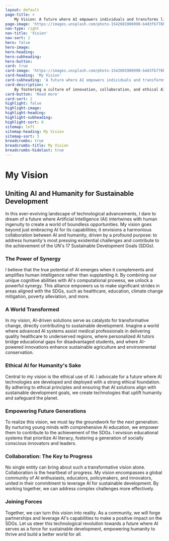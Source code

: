 ```yaml
---
layout: default
page-title: >
    My Vision: A future where AI empowers individuals and transforms lives
page-image: 'https://images.unsplash.com/photo-1542601906990-b4d3fb778b09?ixlib=rb-4.0.3&ixid=M3wxMjA3fDB8MHxwaG90by1wYWdlfHx8fGVufDB8fHx8fA%3D%3D&auto=format&fit=crop&w=2513&q=80'
nav-type: right
nav-title: 'Vision'
nav-sort: 2
hero: false
hero-image: 
hero-heading: 
hero-subheading: 
hero-button: 
card: true
card-image: 'https://images.unsplash.com/photo-1542601906990-b4d3fb778b09?ixlib=rb-4.0.3&ixid=M3wxMjA3fDB8MHxwaG90by1wYWdlfHx8fGVufDB8fHx8fA%3D%3D&auto=format&fit=crop&w=2513&q=80'
card-heading: 'My Vision'
card-subheading: 'A future where AI empowers individuals and transforms lives'
card-description: >
    By fostering a culture of innovation, collaboration, and ethical AI use, my vision is to equip the world with AI tools that drive sustainable development and create a positive impact on a global scale and unlock the full potential to address humanity's most pressing challenges.
card-button: 'Read more'
card-sort: 2
highlight: false
highlight-image: 
highlight-heading: 
highlight-subheading: 
highlight-sort: 0
sitemap: left
sitemap-heading: My Vision
sitemap-sort: 3
breadcrumbs: true
breadcrumbs-title: My Vision
breadcrumbs-hidelast: true
---
```


# My Vision

## Uniting AI and Humanity for Sustainable Development

In this ever-evolving landscape of technological advancements, I dare to dream of a future where Artificial Intelligence (AI) intertwines with human ingenuity to create a world of boundless opportunities. My vision goes beyond just embracing AI for its capabilities; it envisions a harmonious collaboration between AI and humanity, driven by a profound purpose: to address humanity's most pressing existential challenges and contribute to the achievement of the UN's 17 Sustainable Development Goals (SDGs).

### The Power of Synergy

I believe that the true potential of AI emerges when it complements and amplifies human intelligence rather than supplanting it. By combining our unique cognitive abilities with AI's computational prowess, we unlock a powerful synergy. This alliance empowers us to make significant strides in areas aligned with the SDGs, such as healthcare, education, climate change mitigation, poverty alleviation, and more.

### A World Transformed

In my vision, AI-driven solutions serve as catalysts for transformative change, directly contributing to sustainable development. Imagine a world where advanced AI systems assist medical professionals in delivering quality healthcare to underserved regions, where personalized AI tutors bridge educational gaps for disadvantaged students, and where AI-powered innovations enhance sustainable agriculture and environmental conservation.

### Ethical AI for Humanity's Sake

Central to my vision is the ethical use of AI. I advocate for a future where AI technologies are developed and deployed with a strong ethical foundation. By adhering to ethical principles and ensuring that AI solutions align with sustainable development goals, we create technologies that uplift humanity and safeguard the planet.

### Empowering Future Generations

To realize this vision, we must lay the groundwork for the next generation. By nurturing young minds with comprehensive AI education, we empower them to contribute to the achievement of the SDGs. I envision educational systems that prioritize AI literacy, fostering a generation of socially conscious innovators and leaders.

### Collaboration: The Key to Progress

No single entity can bring about such a transformative vision alone. Collaboration is the heartbeat of progress. My vision encompasses a global community of AI enthusiasts, educators, policymakers, and innovators, united in their commitment to leverage AI for sustainable development. By working together, we can address complex challenges more effectively.

### Joining Forces

Together, we can turn this vision into reality. As a community, we will forge partnerships and leverage AI's capabilities to make a positive impact on the SDGs. Let us steer this technological revolution towards a future where AI serves as a force for sustainable development, empowering humanity to thrive and build a better world for all.
